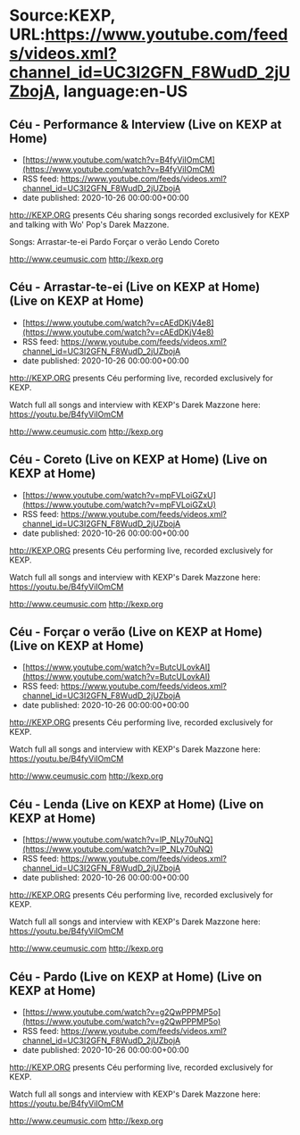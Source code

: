# Source:KEXP, URL:https://www.youtube.com/feeds/videos.xml?channel_id=UC3I2GFN_F8WudD_2jUZbojA, language:en-US

## Céu - Performance & Interview (Live on KEXP at Home)
 - [https://www.youtube.com/watch?v=B4fyViIOmCM](https://www.youtube.com/watch?v=B4fyViIOmCM)
 - RSS feed: https://www.youtube.com/feeds/videos.xml?channel_id=UC3I2GFN_F8WudD_2jUZbojA
 - date published: 2020-10-26 00:00:00+00:00

http://KEXP.ORG presents Céu sharing songs recorded exclusively for KEXP and talking with Wo' Pop's Darek Mazzone.

Songs:
Arrastar-te-ei
Pardo
Forçar o verão
Lendo
Coreto

http://www.ceumusic.com
http://kexp.org

## Céu - Arrastar-te-ei (Live on KEXP at Home) (Live on KEXP at Home)
 - [https://www.youtube.com/watch?v=cAEdDKjV4e8](https://www.youtube.com/watch?v=cAEdDKjV4e8)
 - RSS feed: https://www.youtube.com/feeds/videos.xml?channel_id=UC3I2GFN_F8WudD_2jUZbojA
 - date published: 2020-10-26 00:00:00+00:00

http://KEXP.ORG presents Céu performing live, recorded exclusively for KEXP.

Watch full all songs and interview with KEXP's Darek Mazzone here: https://youtu.be/B4fyViIOmCM

http://www.ceumusic.com
http://kexp.org

## Céu - Coreto (Live on KEXP at Home) (Live on KEXP at Home)
 - [https://www.youtube.com/watch?v=mpFVLoiGZxU](https://www.youtube.com/watch?v=mpFVLoiGZxU)
 - RSS feed: https://www.youtube.com/feeds/videos.xml?channel_id=UC3I2GFN_F8WudD_2jUZbojA
 - date published: 2020-10-26 00:00:00+00:00

http://KEXP.ORG presents Céu performing live, recorded exclusively for KEXP.

Watch full all songs and interview with KEXP's Darek Mazzone here: https://youtu.be/B4fyViIOmCM

http://www.ceumusic.com
http://kexp.org

## Céu - Forçar o verão (Live on KEXP at Home) (Live on KEXP at Home)
 - [https://www.youtube.com/watch?v=ButcULovkAI](https://www.youtube.com/watch?v=ButcULovkAI)
 - RSS feed: https://www.youtube.com/feeds/videos.xml?channel_id=UC3I2GFN_F8WudD_2jUZbojA
 - date published: 2020-10-26 00:00:00+00:00

http://KEXP.ORG presents Céu performing live, recorded exclusively for KEXP.

Watch full all songs and interview with KEXP's Darek Mazzone here: https://youtu.be/B4fyViIOmCM

http://www.ceumusic.com
http://kexp.org

## Céu - Lenda (Live on KEXP at Home) (Live on KEXP at Home)
 - [https://www.youtube.com/watch?v=lP_NLy70uNQ](https://www.youtube.com/watch?v=lP_NLy70uNQ)
 - RSS feed: https://www.youtube.com/feeds/videos.xml?channel_id=UC3I2GFN_F8WudD_2jUZbojA
 - date published: 2020-10-26 00:00:00+00:00

http://KEXP.ORG presents Céu performing live, recorded exclusively for KEXP.

Watch full all songs and interview with KEXP's Darek Mazzone here: https://youtu.be/B4fyViIOmCM

http://www.ceumusic.com
http://kexp.org

## Céu - Pardo (Live on KEXP at Home) (Live on KEXP at Home)
 - [https://www.youtube.com/watch?v=g2QwPPPMP5o](https://www.youtube.com/watch?v=g2QwPPPMP5o)
 - RSS feed: https://www.youtube.com/feeds/videos.xml?channel_id=UC3I2GFN_F8WudD_2jUZbojA
 - date published: 2020-10-26 00:00:00+00:00

http://KEXP.ORG presents Céu performing live, recorded exclusively for KEXP.

Watch full all songs and interview with KEXP's Darek Mazzone here: https://youtu.be/B4fyViIOmCM

http://www.ceumusic.com
http://kexp.org

